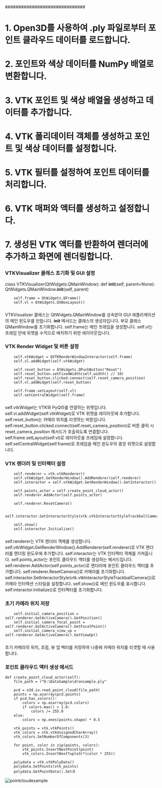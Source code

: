 ##############################
# 1. Open3D를 사용하여 .ply 파일로부터 포인트 클라우드 데이터를 로드합니다.
# 2. 포인트와 색상 데이터를 NumPy 배열로 변환합니다.
# 3. VTK 포인트 및 색상 배열을 생성하고 데이터를 추가합니다.
# 4. VTK 폴리데이터 객체를 생성하고 포인트 및 색상 데이터를 설정합니다.
# 5. VTK 필터를 설정하여 포인트 데이터를 처리합니다.
# 6. VTK 매퍼와 액터를 생성하고 설정합니다.
# 7. 생성된 VTK 액터를 반환하여 렌더러에 추가하고 화면에 렌더링합니다.



### VTKVisualizer 클래스 초기화 및 GUI 설정
class VTKVisualizer(QtWidgets.QMainWindow):
    def __init__(self, parent=None):
        QtWidgets.QMainWindow.__init__(self, parent)

        self.frame = QtWidgets.QFrame()
        self.vl = QtWidgets.QVBoxLayout()
### 
VTKVisualizer 클래스는 QtWidgets.QMainWindow를 상속받아 GUI 애플리케이션의 메인 윈도우를 만듭니다.
__init__ 메서드는 클래스의 생성자입니다. 부모 클래스 QMainWindow를 초기화합니다.
self.frame는 메인 프레임을 생성합니다.
self.vl는 프레임 안에 위젯을 수직으로 배치하기 위한 레이아웃입니다.


### VTK Render Widget 및 버튼 설정
        self.vtkWidget = QVTKRenderWindowInteractor(self.frame)
        self.vl.addWidget(self.vtkWidget)

        self.reset_button = QtWidgets.QPushButton("Reset")
        self.reset_button.setFixedWidth(self.width() // 10)
        self.reset_button.clicked.connect(self.reset_camera_position)
        self.vl.addWidget(self.reset_button)

        self.frame.setLayout(self.vl)
        self.setCentralWidget(self.frame)
###
self.vtkWidget는 VTK와 PyQt5를 연결하는 위젯입니다.
self.vl.addWidget(self.vtkWidget)로 VTK 위젯을 레이아웃에 추가합니다.
self.reset_button는 카메라 위치를 리셋하는 버튼입니다.
self.reset_button.clicked.connect(self.reset_camera_position)로 버튼 클릭 시 reset_camera_position 메서드가 호출되도록 연결합니다.
self.frame.setLayout(self.vl)로 레이아웃을 프레임에 설정합니다.
self.setCentralWidget(self.frame)로 프레임을 메인 윈도우의 중앙 위젯으로 설정합니다.

### VTK 렌더러 및 인터랙터 설정
        self.renderer = vtk.vtkRenderer()
        self.vtkWidget.GetRenderWindow().AddRenderer(self.renderer)
        self.interactor = self.vtkWidget.GetRenderWindow().GetInteractor()

        self.points_actor = self.create_point_cloud_actor()
        self.renderer.AddActor(self.points_actor)

        self.renderer.ResetCamera()

        self.interactor.SetInteractorStyle(vtk.vtkInteractorStyleTrackballCamera())

        self.show()
        self.interactor.Initialize()

###
self.renderer는 VTK 렌더러 객체를 생성합니다.
self.vtkWidget.GetRenderWindow().AddRenderer(self.renderer)로 VTK 렌더러를 렌더링 윈도우에 추가합니다.
self.interactor는 VTK 인터랙터 객체를 가져옵니다.
self.points_actor는 포인트 클라우드 액터를 생성하는 메서드입니다.
self.renderer.AddActor(self.points_actor)로 렌더러에 포인트 클라우드 액터를 추가합니다.
self.renderer.ResetCamera()로 카메라를 초기화합니다.
self.interactor.SetInteractorStyle(vtk.vtkInteractorStyleTrackballCamera())로 카메라 인터랙션 스타일을 설정합니다.
self.show()로 메인 윈도우를 표시합니다.
self.interactor.Initialize()로 인터랙터를 초기화합니다.

### 초기 카메라 위치 저장
        self.initial_camera_position = self.renderer.GetActiveCamera().GetPosition()
        self.initial_camera_focal_point = self.renderer.GetActiveCamera().GetFocalPoint()
        self.initial_camera_view_up = self.renderer.GetActiveCamera().GetViewUp()

###
초기 카메라의 위치, 초점, 뷰 업 벡터를 저장하여 나중에 카메라 위치를 리셋할 때 사용합니다.


### 포인트 클라우드 액터 생성 메서드

    def create_point_cloud_actor(self):
        file_path = r"D:\DataSample\dronsample.ply"

        pcd = o3d.io.read_point_cloud(file_path)
        points = np.asarray(pcd.points)
        if pcd.has_colors():
            colors = np.asarray(pcd.colors)
            if colors.max() > 1.0:
                colors /= 255.0
        else:
            colors = np.ones(points.shape) * 0.5

        vtk_points = vtk.vtkPoints()
        vtk_colors = vtk.vtkUnsignedCharArray()
        vtk_colors.SetNumberOfComponents(3)

        for point, color in zip(points, colors):
            vtk_points.InsertNextPoint(point)
            vtk_colors.InsertNextTuple3(*(color * 255))

        polydata = vtk.vtkPolyData()
        polydata.SetPoints(vtk_points)
        polydata.GetPointData().Set과

![pointcloudexample](https://github.com/parkppjjmm/PointingCloudLiDAR/assets/56201670/85f1f241-3d21-4d4a-8715-3c00d3c65d30)
